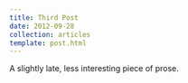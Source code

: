 ```yaml
---
title: Third Post
date: 2012-09-28
collection: articles
template: post.html
---
```


A slightly late, less interesting piece of prose.